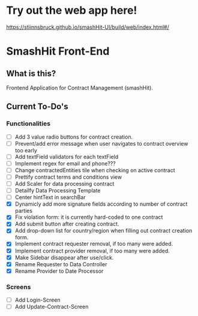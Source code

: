 # Try out the web app here!
https://stiinnsbruck.github.io/smashHit-UI/build/web/index.html#/

# SmashHit Front-End

## What is this?
Frontend Application for Contract Management (smashHit).

## Current To-Do's
### Functionalities
- [ ] Add 3 value radio buttons for contract creation.
- [ ] Prevent/add error message when user navigates to contract overview too early
- [ ] Add textField validators for each textField
- [ ] Implement regex for email and phone???
- [ ] Change contractedEntities tile when checking on active contract
- [ ] Prettify contract terms and conditions view
- [ ] Add Scaler for data processing contract
- [ ] Detailfy Data Processing Template
- [ ] Center hintText in searchBar
- [X] Dynamicly add more signature fields according to number of contract parties
- [X] Fix violation form: it is currently hard-coded to one contract
- [X] Add submit button after creating contract.
- [X] Add drop-down list for country/region when filling out contract creation form.
- [X] Implement contract requester removal, if too many were added.
- [X] Implement contract provider removal, if too many were added.
- [X] Make Sidebar disappear after use/click.
- [X] Rename Requester to Data Controller
- [X] Rename Provider to Date Processor

### Screens
- [ ] Add Login-Screen
- [ ] Add Update-Contract-Screen
